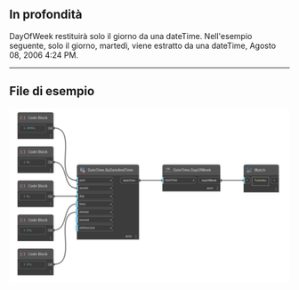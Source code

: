 ## In profondità
DayOfWeek restituirà solo il giorno da una dateTime. Nell'esempio seguente, solo il giorno, martedì, viene estratto da una dateTime, Agosto 08, 2006 4:24 PM.
___
## File di esempio

![DayOfWeek](./DSCore.DateTime.DayOfWeek_img.jpg)

